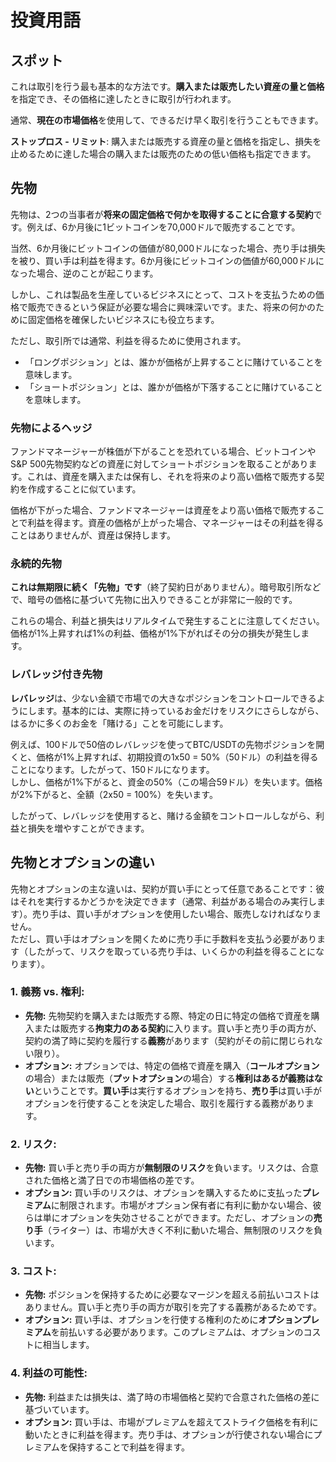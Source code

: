 # 投資用語

## スポット

これは取引を行う最も基本的な方法です。**購入または販売したい資産の量と価格**を指定でき、その価格に達したときに取引が行われます。

通常、**現在の市場価格**を使用して、できるだけ早く取引を行うこともできます。

**ストップロス - リミット**: 購入または販売する資産の量と価格を指定し、損失を止めるために達した場合の購入または販売のための低い価格も指定できます。

## 先物

先物は、2つの当事者が**将来の固定価格で何かを取得することに合意する契約**です。例えば、6か月後に1ビットコインを70,000ドルで販売することです。

当然、6か月後にビットコインの価値が80,000ドルになった場合、売り手は損失を被り、買い手は利益を得ます。6か月後にビットコインの価値が60,000ドルになった場合、逆のことが起こります。

しかし、これは製品を生産しているビジネスにとって、コストを支払うための価格で販売できるという保証が必要な場合に興味深いです。また、将来の何かのために固定価格を確保したいビジネスにも役立ちます。

ただし、取引所では通常、利益を得るために使用されます。

* 「ロングポジション」とは、誰かが価格が上昇することに賭けていることを意味します。
* 「ショートポジション」とは、誰かが価格が下落することに賭けていることを意味します。

### 先物によるヘッジ <a href="#mntl-sc-block_7-0" id="mntl-sc-block_7-0"></a>

ファンドマネージャーが株価が下がることを恐れている場合、ビットコインやS&P 500先物契約などの資産に対してショートポジションを取ることがあります。これは、資産を購入または保有し、それを将来のより高い価格で販売する契約を作成することに似ています。

価格が下がった場合、ファンドマネージャーは資産をより高い価格で販売することで利益を得ます。資産の価格が上がった場合、マネージャーはその利益を得ることはありませんが、資産は保持します。

### 永続的先物

**これは無期限に続く「先物」です**（終了契約日がありません）。暗号取引所などで、暗号の価格に基づいて先物に出入りできることが非常に一般的です。

これらの場合、利益と損失はリアルタイムで発生することに注意してください。価格が1%上昇すれば1%の利益、価格が1%下がればその分の損失が発生します。

### レバレッジ付き先物

**レバレッジ**は、少ない金額で市場での大きなポジションをコントロールできるようにします。基本的には、実際に持っているお金だけをリスクにさらしながら、はるかに多くのお金を「賭ける」ことを可能にします。

例えば、100ドルで50倍のレバレッジを使ってBTC/USDTの先物ポジションを開くと、価格が1%上昇すれば、初期投資の1x50 = 50%（50ドル）の利益を得ることになります。したがって、150ドルになります。\
しかし、価格が1%下がると、資金の50%（この場合59ドル）を失います。価格が2%下がると、全額（2x50 = 100%）を失います。

したがって、レバレッジを使用すると、賭ける金額をコントロールしながら、利益と損失を増やすことができます。

## 先物とオプションの違い

先物とオプションの主な違いは、契約が買い手にとって任意であることです：彼はそれを実行するかどうかを決定できます（通常、利益がある場合のみ実行します）。売り手は、買い手がオプションを使用したい場合、販売しなければなりません。\
ただし、買い手はオプションを開くために売り手に手数料を支払う必要があります（したがって、リスクを取っている売り手は、いくらかの利益を得ることになります）。

### 1. **義務 vs. 権利:**

* **先物:** 先物契約を購入または販売する際、特定の日に特定の価格で資産を購入または販売する**拘束力のある契約**に入ります。買い手と売り手の両方が、契約の満了時に契約を履行する**義務**があります（契約がその前に閉じられない限り）。
* **オプション:** オプションでは、特定の価格で資産を購入（**コールオプション**の場合）または販売（**プットオプション**の場合）する**権利はあるが義務はない**ということです。**買い手**は実行するオプションを持ち、**売り手**は買い手がオプションを行使することを決定した場合、取引を履行する義務があります。

### 2. **リスク:**

* **先物:** 買い手と売り手の両方が**無制限のリスク**を負います。リスクは、合意された価格と満了日での市場価格の差です。
* **オプション:** 買い手のリスクは、オプションを購入するために支払った**プレミアム**に制限されます。市場がオプション保有者に有利に動かない場合、彼らは単にオプションを失効させることができます。ただし、オプションの**売り手**（ライター）は、市場が大きく不利に動いた場合、無制限のリスクを負います。

### 3. **コスト:**

* **先物:** ポジションを保持するために必要なマージンを超える前払いコストはありません。買い手と売り手の両方が取引を完了する義務があるためです。
* **オプション:** 買い手は、オプションを行使する権利のために**オプションプレミアム**を前払いする必要があります。このプレミアムは、オプションのコストに相当します。

### 4. **利益の可能性:**

* **先物:** 利益または損失は、満了時の市場価格と契約で合意された価格の差に基づいています。
* **オプション:** 買い手は、市場がプレミアムを超えてストライク価格を有利に動いたときに利益を得ます。売り手は、オプションが行使されない場合にプレミアムを保持することで利益を得ます。
